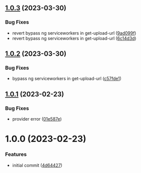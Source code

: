 ## [1.0.3](https://github.com/uzenith360/ngx-file-upload/compare/v1.0.2...v1.0.3) (2023-03-30)


### Bug Fixes

* revert bypass ng serviceworkers in get-upload-url ([9ad099f](https://github.com/uzenith360/ngx-file-upload/commit/9ad099f0e24a62e1ead2f8e415850f8e9f9a39b4))
* revert bypass ng serviceworkers in get-upload-url ([6c14d3d](https://github.com/uzenith360/ngx-file-upload/commit/6c14d3df34a053152ad3a168cf528a20459aee4a))

## [1.0.2](https://github.com/uzenith360/ngx-file-upload/compare/v1.0.1...v1.0.2) (2023-03-30)


### Bug Fixes

* bypass ng serviceworkers in get-upload-url ([c57fde1](https://github.com/uzenith360/ngx-file-upload/commit/c57fde118588fdbb10bd492de052b0d27a51a941))

## [1.0.1](https://github.com/uzenith360/ngx-file-upload/compare/v1.0.0...v1.0.1) (2023-02-23)


### Bug Fixes

* provider error ([01e587e](https://github.com/uzenith360/ngx-file-upload/commit/01e587e6732492160ca81ce9e717bb47756695de))

# 1.0.0 (2023-02-23)


### Features

* initial commit ([4d64427](https://github.com/uzenith360/ngx-file-upload/commit/4d6442746d91b6b970b1f4d631d4ab1ce2394d9c))
